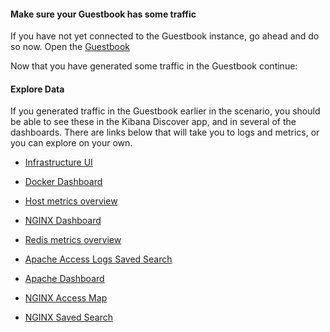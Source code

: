 #### Make sure your Guestbook has some traffic
If you have not yet connected to the Guestbook instance, go ahead and do so now. 
Open the [Guestbook](https://[[HOST_SUBDOMAIN]]-8080-[[KATACODA_HOST]].environments.katacoda.com/)

Now that you have generated some traffic in the Guestbook continue:

#### Explore Data

If you generated traffic in the Guestbook earlier in the scenario, you should be able to see these in the Kibana Discover app, and in several of the dashboards.  There are links below that will take you to logs and metrics, or you can explore on your own.

- [Infrastructure UI](https://[[HOST_SUBDOMAIN]]-5601-[[KATACODA_HOST]].environments.katacoda.com/app/infra#/home?_g=\(\)&waffleOptions=\(groupBy:!\(\),metric:\(type:memory\),nodeType:container\))

- [Docker Dashboard](https://[[HOST_SUBDOMAIN]]-5601-[[KATACODA_HOST]].environments.katacoda.com/app/kibana#/dashboard/AV4REOpp5NkDleZmzKkE)

- [Host metrics overview](https://[[HOST_SUBDOMAIN]]-5601-[[KATACODA_HOST]].environments.katacoda.com/app/kibana#/dashboard/79ffd6e0-faa0-11e6-947f-177f697178b8)

- [NGINX Dashboard](https://[[HOST_SUBDOMAIN]]-5601-[[KATACODA_HOST]].environments.katacoda.com/app/kibana#/dashboard/55a9e6e0-a29e-11e7-928f-5dbe6f6f5519)

- [Redis metrics overview](https://[[HOST_SUBDOMAIN]]-5601-[[KATACODA_HOST]].environments.katacoda.com/app/kibana#/dashboard/AV4YjZ5pux-M-tCAunxK)

- [Apache Access Logs Saved Search](https://[[HOST_SUBDOMAIN]]-5601-[[KATACODA_HOST]].environments.katacoda.com/app/kibana#/discover/Apache2-access-logs)

- [Apache Dashboard](https://[[HOST_SUBDOMAIN]]-5601-[[KATACODA_HOST]].environments.katacoda.com/app/kibana#/dashboard/Filebeat-Apache2-Dashboard)

- [NGINX Access Map](https://[[HOST_SUBDOMAIN]]-5601-[[KATACODA_HOST]].environments.katacoda.com/app/kibana#/visualize/edit/Nginx-Access-Map)

- [NGINX Saved Search](https://[[HOST_SUBDOMAIN]]-5601-[[KATACODA_HOST]].environments.katacoda.com/app/kibana#/discover/6d9e66d0-a1f0-11e7-928f-5dbe6f6f5519)

